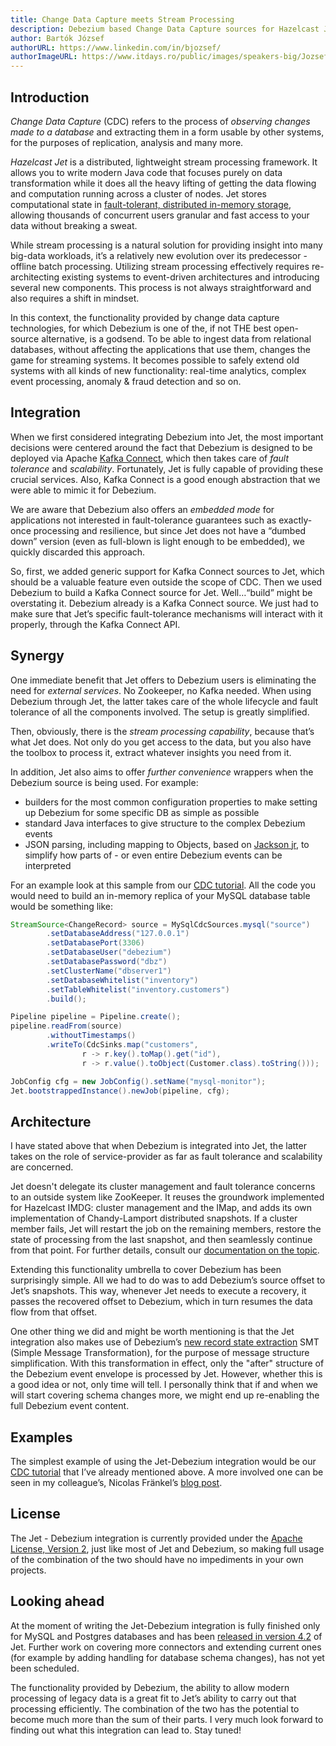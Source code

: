 ```yaml
---
title: Change Data Capture meets Stream Processing
description: Debezium based Change Data Capture sources for Hazelcast Jet
author: Bartók József
authorURL: https://www.linkedin.com/in/bjozsef/
authorImageURL: https://www.itdays.ro/public/images/speakers-big/Jozsef_Bartok.jpg
---
```


## Introduction

*Change Data Capture* (CDC) refers to the process of *observing
changes made to a database* and extracting them in a form usable by
other systems, for the purposes of replication, analysis and many more.

*Hazelcast Jet* is a distributed, lightweight stream processing
framework. It allows you to write modern Java code that focuses purely
on data transformation while it does all the heavy lifting of getting
the data flowing and computation running across a cluster of nodes. Jet
stores computational state in [fault-tolerant, distributed in-memory
storage](https://jet-start.sh/docs/api/data-structures), allowing
thousands of concurrent users granular and fast access to your data
without breaking a sweat.

While stream processing is a natural solution for providing insight into
many big-data workloads, it’s a relatively new evolution over its
predecessor - offline batch processing. Utilizing stream processing
effectively requires re-architecting existing systems to event-driven
architectures and introducing several new components. This process is
not always straightforward and also requires a shift in mindset.

In this context, the functionality provided by change data capture
technologies, for which Debezium is one of the, if not THE best
open-source alternative, is a godsend. To be able to ingest data from
relational databases, without affecting the applications that use them,
changes the game for streaming systems. It becomes possible to safely
extend old systems with all kinds of new functionality: real-time
analytics, complex event processing, anomaly & fraud detection and so
on.

## Integration

When we first considered integrating Debezium into Jet, the most
important decisions were centered around the fact that Debezium is
designed to be deployed via Apache [Kafka
Connect](https://kafka.apache.org/documentation/#connect), which then
takes care of *fault tolerance* and *scalability*. Fortunately, Jet is
fully capable of providing these crucial services. Also, Kafka Connect
is a good enough abstraction that we were able to mimic it for Debezium.

We are aware that Debezium also offers an *embedded mode* for
applications not interested in fault-tolerance guarantees such as
exactly-once processing and resilience, but since Jet does not have a
“dumbed down” version (even as full-blown is light enough to be
embedded), we quickly discarded this approach.

So, first, we added generic support for Kafka Connect sources to Jet,
which should be a valuable feature even outside the scope of CDC. Then
we used Debezium to build a Kafka Connect source for Jet. Well…“build”
might be overstating it. Debezium already is a Kafka Connect source. We
just had to make sure that Jet’s specific fault-tolerance mechanisms
will interact with it properly, through the Kafka Connect API.

## Synergy

One immediate benefit that Jet offers to Debezium users is eliminating
the need for *external services*. No Zookeeper, no Kafka needed. When
using Debezium through Jet, the latter takes care of the whole lifecycle
and fault tolerance of all the components involved. The setup is greatly
simplified.

Then, obviously, there is the *stream processing capability*, because
that’s what Jet does. Not only do you get access to the data, but you
also have the toolbox to process it, extract whatever insights you need
from it.

In addition, Jet also aims to offer *further convenience* wrappers when
the Debezium source is being used. For example:

* builders for the most common configuration properties to make setting
  up Debezium for some specific DB as simple as possible
* standard Java interfaces to give structure to the complex Debezium
  events
* JSON parsing, including mapping to Objects, based on [Jackson
  jr](https://github.com/FasterXML/jackson-jr), to simplify how parts
  of - or even entire Debezium events can be interpreted

For an example look at this sample from our [CDC
tutorial](https://jet-start.sh/docs/tutorials/cdc#6-define-jet-job). All
the code you would need to build an in-memory replica of your MySQL
database table would be something like:

```java
StreamSource<ChangeRecord> source = MySqlCdcSources.mysql("source")
        .setDatabaseAddress("127.0.0.1")
        .setDatabasePort(3306)
        .setDatabaseUser("debezium")
        .setDatabasePassword("dbz")
        .setClusterName("dbserver1")
        .setDatabaseWhitelist("inventory")
        .setTableWhitelist("inventory.customers")
        .build();

Pipeline pipeline = Pipeline.create();
pipeline.readFrom(source)
        .withoutTimestamps()
        .writeTo(CdcSinks.map("customers",
                r -> r.key().toMap().get("id"),
                r -> r.value().toObject(Customer.class).toString()));

JobConfig cfg = new JobConfig().setName("mysql-monitor");
Jet.bootstrappedInstance().newJob(pipeline, cfg);
```

## Architecture

I have stated above that when Debezium is integrated into Jet, the
latter takes on the role of service-provider as far as fault tolerance
and scalability are concerned.

Jet doesn't delegate its cluster management and fault tolerance concerns
to an outside system like ZooKeeper. It reuses the groundwork
implemented for Hazelcast IMDG: cluster management and the IMap, and
adds its own implementation of Chandy-Lamport distributed snapshots. If
a cluster member fails, Jet will restart the job on the remaining
members, restore the state of processing from the last snapshot, and
then seamlessly continue from that point. For further details, consult
our [documentation on the
topic](https://jet-start.sh/docs/next/architecture/fault-tolerance).

Extending this functionality umbrella to cover Debezium has been
surprisingly simple. All we had to do was to add Debezium’s
source offset to Jet’s snapshots. This way, whenever Jet needs to
execute a recovery, it passes the recovered offset to Debezium,
which in turn resumes the data flow from that offset.

One other thing we did and might be worth mentioning is that the Jet
integration also makes use of Debezium’s [new record state
extraction](https://debezium.io/documentation/reference/1.2/configuration/event-flattening.html)
SMT (Simple Message Transformation), for the purpose of message
structure simplification. With this transformation in effect, only the
"after" structure of the Debezium event envelope is processed by Jet.
However, whether this is a good idea or not, only time will tell. I
personally think that if and when we will start covering schema changes
more, we might end up re-enabling the full Debezium event content.

## Examples

The simplest example of using the Jet-Debezium integration would be our
[CDC tutorial](https://jet-start.sh/docs/next/tutorials/cdc) that I’ve
already mentioned above. A more involved one can be seen in my
colleague’s, Nicolas Fränkel’s [blog
post](https://jet-start.sh/blog/2020/07/16/designing-evergreen-cache-cdc).

## License

The Jet - Debezium integration is currently provided under the [Apache
License, Version 2](https://www.apache.org/licenses/LICENSE-2.0.txt),
just like most of Jet and Debezium, so making full usage of the
combination of the two should have no impediments in your own projects.

## Looking ahead

At the moment of writing the Jet-Debezium integration is fully finished
only for MySQL and Postgres databases and has been [released in version
4.2](https://jet-start.sh/blog/2020/07/14/jet-42-is-released) of Jet.
Further work on covering more connectors and extending current
ones (for example by adding handling for database schema changes),
has not yet been scheduled.

The functionality provided by Debezium, the ability to allow modern
processing of legacy data is a great fit to Jet’s ability to carry out
that processing efficiently. The combination of the two has the
potential to become much more than the sum of their parts. I very much
look forward to finding out what this integration can lead to. Stay
tuned!

